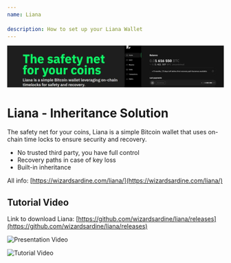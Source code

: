```yaml
---
name: Liana

description: How to set up your Liana Wallet
---
```


![cover](assets/cover.JPEG)

# Liana - Inheritance Solution

The safety net for your coins, Liana is a simple Bitcoin wallet that uses on-chain time locks to ensure security and recovery.

- No trusted third party, you have full control
- Recovery paths in case of key loss
- Built-in inheritance

All info: [https://wizardsardine.com/liana/](https://wizardsardine.com/liana/)

## Tutorial Video

Link to download Liana: [https://github.com/wizardsardine/liana/releases](https://github.com/wizardsardine/liana/releases)

![Presentation Video](https://youtu.be/siuLmQo1lM8)

![Tutorial Video](https://youtu.be/JrG4WMVPZDQ)
